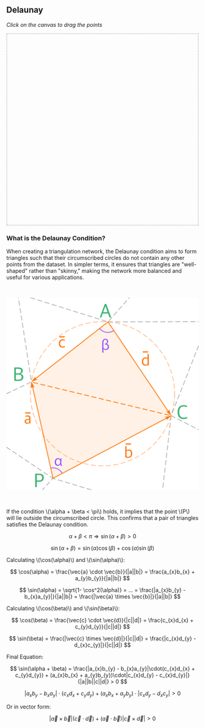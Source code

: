 <style>
.MathJax_Display {
  text-align: left !important;
  margin: 40px;
  font-weight: 800;
  font-size: 1.1em;
  opacity: 0.8;
}

.cursive-stars {
    font-style: italic;
    text-align: center; /* Optional: to center-align the text */
    font-size: 1.2em;   /* Optional: to slightly increase the font size */
    margin: 10px 0;     /* Optional: to add some spacing */
}

#delaunayCanvas {
    display: block;
    border: 2px dotted #80808080;
}
</style>

<script type="text/javascript">
window.addEventListener('DOMContentLoaded', function() {
  const paths = [
    '../js/triangle/delaunay.js',
    './js/triangle/delaunay.js',
    '/js/triangle/delaunay.js'
  ];
  async function fileExists(path) {
    try {
      const response = await fetch(path, { method: 'HEAD' });
      return response.ok;
    } catch (e) {
      return false;
    }
  }
  (async () => {
    for (const path of paths) {
      if (await fileExists(path)) {
        const script = document.createElement('script');
        script.src = path;
        document.head.appendChild(script);
        break;
      }
    }
  })();
});
</script>

## Delaunay
<p style="font-style: italic;">Click on the canvas to drag the points</p>
<canvas id="delaunayCanvas" width="500" height="500"></canvas>

### What is the Delaunay Condition?


When creating a triangulation network, the Delaunay condition aims to form triangles such that their circumscribed circles do not contain any other points from the dataset. In simpler terms, it ensures that triangles are "well-shaped" rather than "skinny," making the network more balanced and useful for various applications.

<br>

![Delaunay condition](delaunay_condition.svg)

<br>

If the condition \\(\alpha + \beta < \pi\\) holds, it implies that the point \\(P\\) will lie outside the circumscribed circle. This confirms that a pair of triangles satisfies the Delaunay condition.

$$
\alpha + \beta < \pi \Rightarrow \sin(\alpha + \beta) > 0
$$

$$
\sin(\alpha + \beta) = \sin(\alpha)\cos(\beta) + \cos(\alpha)\sin(\beta)
$$

Calculating \\(\cos(\alpha)\\) and \\(\sin(\alpha)\\): 

$$
\cos(\alpha) = \frac{\vec{a} \cdot \vec{b}}{|a||b|} = \frac{a_{x}b_{x} + a_{y}b_{y}}{|a||b|}
$$

$$
\sin(\alpha) = \sqrt{1- \cos^2(\alpha)} = ... = \frac{|a_{x}b_{y} - b_{x}a_{y}|}{|a||b|} = \frac{|\vec{a} \times \vec{b}|}{|a||b|}
$$


Calculating \\(\cos(\beta)\\) and \\(\sin(\beta)\\): 


$$
\cos(\beta) = \frac{\vec{c} \cdot \vec{d}}{|c||d|} = \frac{c_{x}d_{x} + c_{y}d_{y}}{|c||d|}
$$

$$
\sin(\beta) = \frac{|\vec{c} \times \vec{d}|}{|c||d|} = \frac{|c_{x}d_{y} - d_{x}c_{y}|}{|c||d|}
$$

Final Equation:

$$
\sin(\alpha + \beta) = \frac{|a_{x}b_{y} - b_{x}a_{y}|\cdot(c_{x}d_{x} + c_{y}d_{y}) + (a_{x}b_{x} + a_{y}b_{y})\cdot|c_{x}d_{y} - c_{x}d_{y}|}{|a||b||c||d|} > 0
$$

$$
|a_{x}b_{y} - b_{x}a_{y}|\cdot(c_{x}d_{x} + c_{y}d_{y}) + (a_{x}b_{x} + a_{y}b_{y})\cdot|c_{x}d_{y} - d_{x}c_{y}| > 0
$$

Or in vector form:

$$
|\vec{a} \times \vec{b}|(\vec{c} \cdot \vec{d}) + (\vec{a} \cdot \vec{b})|\vec{c} \times \vec{d}| > 0
$$

